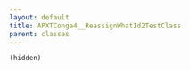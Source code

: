 ```yaml
---
layout: default
title: APXTConga4__ReassignWhatId2TestClass
parent: classes
---
```


```(hidden)```

